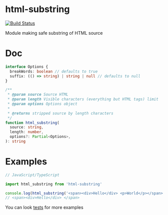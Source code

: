 # html-substring
[![Build Status](https://travis-ci.org/Tarik02/html-substring-js.svg?branch=master)](https://travis-ci.org/Tarik02/html-substring-js)

Module making safe substring of HTML source

# Doc
```ts
interface Options {
  breakWords: boolean // defaults to true
  suffix: (() => string) | string | null // defaults to null
}

/**
 * @param source Source HTML
 * @param length Visible characters (everything but HTML tags) limit
 * @param options Options object
 *
 * @returns stripped source by length characters
 */
function html_substring(
  source: string,
  length: number,
  options?: Partial<Options>,
): string
```

# Examples
```ts
// JavaScript/TypeScript

import html_substring from 'html-substring'

console.log(html_substring('<span><div>Hello</div> <p>World</p></span>', 6))
// <span><div>Hello</div> </span>
```

You can look [tests](https://github.com/Tarik02/html-substring-js/blob/master/test/test.ts) for more examples
